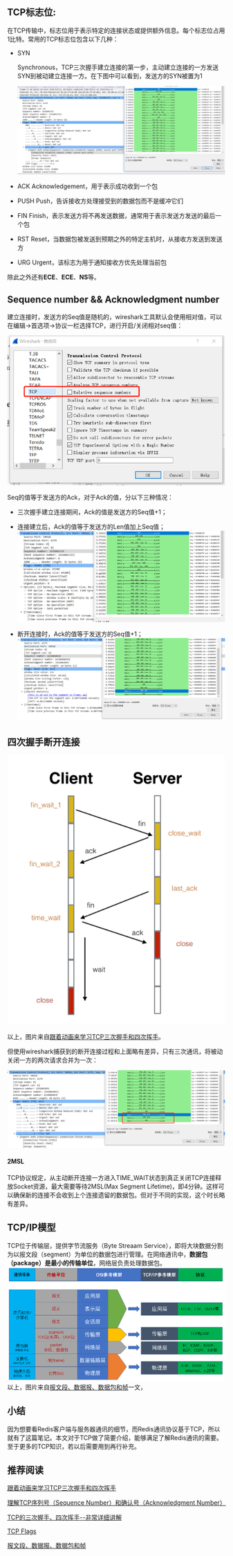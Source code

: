 ## TCP标志位:

在TCP传输中，标志位用于表示特定的连接状态或提供额外信息。每个标志位占用1比特。常用的TCP标志位包含以下几种：

+ SYN

  Synchronous，TCP三次握手建立连接的第一步，主动建立连接的一方发送SYN到被动建立连接一方。在下图中可以看到，发送方的SYN被置为1

  ![](imgs\syn_flag.jpg)

+ ACK
  Acknowledgement，用于表示成功收到一个包
  
+ PUSH
  Push，告诉接收方处理接受到的数据包而不是缓冲它们
  
+ FIN
  Finish，表示发送方将不再发送数据，通常用于表示发送方发送的最后一个包
  
+ RST
  Reset，当数据包被发送到预期之外的特定主机时，从接收方发送到发送方
  
+ URG
  Urgent，该标志为用于通知接收方优先处理当前包
  

除此之外还有**ECE**、**ECE**、**NS**等。

## Sequence number && Acknowledgment number

建立连接时，发送方的Seq值是随机的，wireshark工具默认会使用相对值，可以在编辑->首选项->协议一栏选择TCP，进行开启/关闭相对seq值：

![](imgs\relative_seq.jpg)

Seq的值等于发送方的Ack，对于Ack的值，分以下三种情况：

+ 三次握手建立连接期间，Ack的值是发送方的Seq值+1；

+ 连接建立后，Ack的值等于发送方的Len值加上Seq值；
  ![](imgs\seq_value_01.jpg)

+ 断开连接时，Ack的值等于发送方的Seq值+1；
  ![](imgs\seq_value_02.jpg)

## 四次握手断开连接

![](imgs\four_way_handshake.jpg)

以上，图片来自[跟着动画来学习TCP三次握手和四次挥手](https://juejin.im/post/5b29d2c4e51d4558b80b1d8c)。

但使用wireshark捕获到的断开连接过程和上面略有差异，只有三次通讯，将被动关闭一方的两次请求合并为一次：

![](imgs\close_con_with_three_handshake.jpg)

#### 2MSL

TCP协议规定，从主动断开连接一方进入TIME_WAIT状态到真正关闭TCP连接释放Socket资源，最大需要等待2MSL(Max Segment Lifetime)，即4分钟。这样可以确保新的连接不会收到上个连接遗留的数据包。但对于不同的实现，这个时长略有差异。

## TCP/IP模型
TCP位于传输层，提供字节流服务（Byte Streaam Service），即将大块数据分割为以报文段（segment）为单位的数据包进行管理。在网络通讯中，**数据包（package）是最小的传输单位**，网络层负责处理数据包。
![](imgs\tcp_ip.jpg)
以上，图片来自[报文段、数据报、数据包和帧](https://www.cnblogs.com/raykuan/p/6555479.html)一文，

## 小结

因为想要看Redis客户端与服务器通讯的细节，而Redis通讯协议基于TCP，所以就有了这篇笔记。本文对于TCP做了简要介绍，能够满足了解Redis通讯的需要。至于更多的TCP知识，若以后需要用到再行补充。

## 推荐阅读

[跟着动画来学习TCP三次握手和四次挥手](https://juejin.im/post/5b29d2c4e51d4558b80b1d8c)

[理解TCP序列号（Sequence Number）和确认号（Acknowledgment Number）](https://blog.csdn.net/a19881029/article/details/38091243)

[TCP的三次握手、四次挥手--非常详细讲解](https://blog.csdn.net/smileiam/article/details/78226816)

[TCP Flags](https://www.keycdn.com/support/tcp-flags)

[报文段、数据报、数据包和帧](https://www.cnblogs.com/raykuan/p/6555479.html)